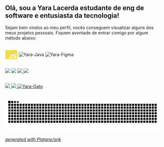 ## Olá, sou a Yara Lacerda estudante de eng de software e entusiasta da tecnologia!

Sejam bem vindos ao meu perfil, vocês conseguem visualizar alguns dos meus projetos pessoais.
Fiquem avontade de entrar comigo por algum método abaixo:

<div style="display: inline_block"><br>
  <img align="center" alt="Yara-Js" height="30" width="40" src="https://raw.githubusercontent.com/devicons/devicon/master/icons/javascript/javascript-plain.svg">
  <img align="center" alt="Yara-Java" height="30" width="40" src="https://ravel.com.br/blog/wp-content/uploads/2020/09/Java-Capa.png">
  <img align="center" alt="Yara-Figma" height="30" width="40" src="https://designimador.com.br/wp-content/uploads/2022/09/figma-759x500.png.webp"
</div>
  
  ##
 
<div> 
  <a href="https://www.instagram.com/yaralcm/" target="_blank"><img src="https://img.shields.io/badge/-Instagram-%23E4405F?style=for-the-badge&logo=instagram&logoColor=white" target="_blank"></a>
  <a href = ""><img src="https://img.shields.io/badge/-Gmail-%23333?style=for-the-badge&logo=gmail&logoColor=white" target="_blank"></a>
  <a href="https://www.linkedin.com/in/yara-moraes-b17b53210/" target="_blank"><img src="https://img.shields.io/badge/-LinkedIn-%230077B5?style=for-the-badge&logo=linkedin&logoColor=white" target="_blank">
  </a> 
  <a ><img src="https://img.shields.io/badge/Discord-7289DA?style=for-the-badge&logo=discord&logoColor=white"></a>
</div>


##


 <div>
  <a href="https://github.com/Yara-56">
  <img height="150em" src="https://github-readme-stats.vercel.app/api?username=Yara-56&show_icons=true&theme=dracula&include_all_commits=true&count_private=true"/>
  <img height="150em" src="https://github-readme-stats.vercel.app/api/top-langs/?username=Yara-56&layout=compact&langs_count=16&theme=dracula"/>
  <img aling="right" alt="Yara-Gato" height="140" width="140" src="https://img.freepik.com/vetores-premium/pixel-gato-fofo-no-laptop-laranja-gatinho_434079-304.jpg">
</div>


##


<picture>
  <source media="(prefers-color-scheme: dark)" srcset="https://raw.githubusercontent.com/Yara-56/Yara-56/output/github-contribution-grid-snake-dark.svg">
  <source media="(prefers-color-scheme: light)" srcset="https://raw.githubusercontent.com/Yara-56/Yara-56/output/github-contribution-grid-snake.svg">
  <img alt="github contribution grid snake animation" src="https://raw.githubusercontent.com/Yara-56/Yara-56/output/github-contribution-grid-snake.svg">
</picture>

_generated with [Platane/snk](https://github.com/Platane/snk)_
